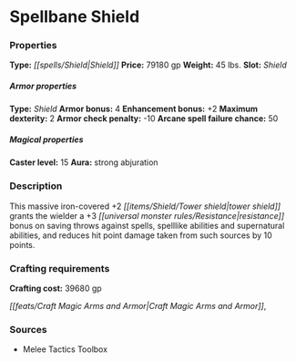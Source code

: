 ﻿---
Title: "Spellbane Shield"
Type: "Shield"
Price: "79180 gp"
Weight: "45 lbs."
Slot: "Shield"
Armor properties Type: "Shield"
Armor bonus: "4"
Enhancement bonus: "+2"
Maximum dexterity: "2"
Armor check penalty: "-10"
Arcane spell failure chance: "50"
Caster level: "15"
Aura: "strong abjuration"
Description: |
  "This massive iron-covered _+2 tower shield_ grants the wielder a +3 resistance bonus on saving throws against spells, spelllike abilities and supernatural abilities, and reduces hit point damage taken from such sources by 10 points."
Crafting cost: "39680 gp"
Sources: "['Melee Tactics Toolbox']"
---

# Spellbane Shield

### Properties

**Type:** _[[spells/Shield|Shield]]_ **Price:** 79180 gp **Weight:** 45 lbs. **Slot:** _Shield_

##### Armor properties

**Type:** _Shield_ **Armor bonus:** 4 **Enhancement bonus:** +2 **Maximum dexterity:** 2 **Armor check penalty:** -10 **Arcane spell failure chance:** 50

##### Magical properties

**Caster level:** 15 **Aura:** strong abjuration

### Description

This massive iron-covered +2 _[[items/Shield/Tower shield|tower shield]]_ grants the wielder a +3 _[[universal monster rules/Resistance|resistance]]_ bonus on saving throws against spells, spelllike abilities and supernatural abilities, and reduces hit point damage taken from such sources by 10 points.

### Crafting requirements

**Crafting cost:** 39680 gp

_[[feats/Craft Magic Arms and Armor|Craft Magic Arms and Armor]]_,

### Sources

* Melee Tactics Toolbox